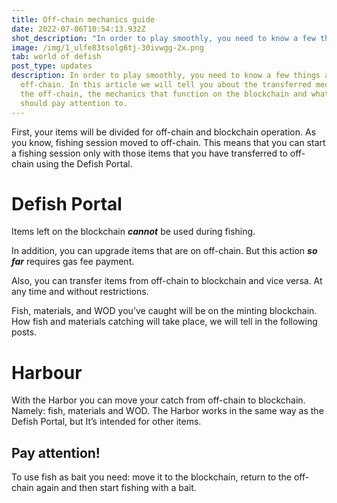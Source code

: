 ```yaml
---
title: Off-chain mechanics guide
date: 2022-07-06T10:54:13.932Z
shot_description: "In order to play smoothly, you need to know a few things about off-chain. "
image: /img/1_ulfe83tsolg6tj-30ivwgg-2x.png
tab: world of defish
post_type: updates
description: In order to play smoothly, you need to know a few things about
  off-chain. In this article we will tell you about the transferred mechanics on
  the off-chain, the mechanics that function on the blockchain and what you
  should pay attention to.
---
```

<!--StartFragment-->

First, your items will be divided for off-chain and blockchain operation. As you know, fishing session moved to off-chain. This means that you can start a fishing session only with those items that you have transferred to off-chain using the Defish Portal.

# **D﻿efish Portal**

Items left on the blockchain ***cannot*** be used during fishing.

In addition, you can upgrade items that are on off-chain. But this action ***so far*** requires gas fee payment.

Also, you can transfer items from off-chain to blockchain and vice versa. At any time and without restrictions.

Fish, materials, and WOD you’ve caught will be on the minting blockchain. How fish and materials catching will take place, we will tell in the following posts.

# **H﻿arbour**

With the Harbor you can move your catch from off-chain to blockchain. Namely: fish, materials and WOD. The Harbor works in the same way as the Defish Portal, but It’s intended for other items.

## **Pay attention!**

To use fish as bait you need: move it to the blockchain, return to the off-chain again and then start fishing with a bait.

<!--EndFragment-->